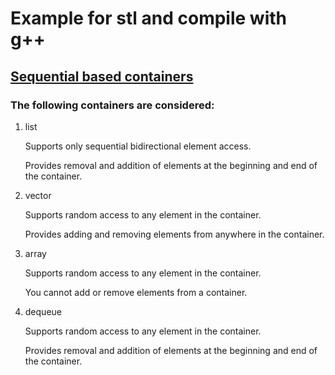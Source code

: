 # Example for stl and compile with g++ 

## [Sequential based containers](src/sequential/)

### The following containers are considered:
1) list 

    Supports only sequential bidirectional element access.

    Provides removal and addition of elements at the beginning and end of the container.

2) vector

    Supports random access to any element in the container.

    Provides adding and removing elements from anywhere in the container.
3) array

    Supports random access to any element in the container.

    You cannot add or remove elements from a container.
4) dequeue

    Supports random access to any element in the container.

    Provides removal and addition of elements at the beginning and end of the container.